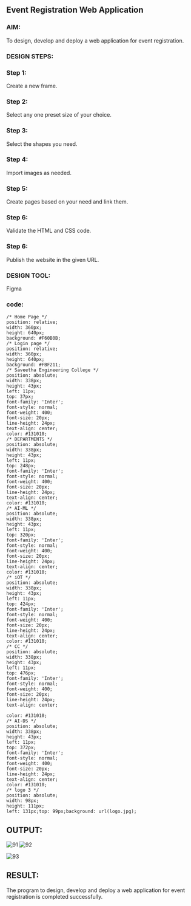 ## Event Registration Web Application

### AIM:
To design, develop and deploy a web application for event registration.

### DESIGN STEPS:

### Step 1:
Create a new frame.

### Step 2:
Select any one preset size of your choice.

### Step 3:
Select the shapes you need.

### Step 4:
Import images as needed.

### Step 5:
Create pages based on your need and link them.

### Step 6:

Validate the HTML and CSS code.

### Step 6:

Publish the website in the given URL.

### DESIGN TOOL:
Figma

### code:
```
/* Home Page */
position: relative;
width: 360px;
height: 640px;
background: #F60B0B;
/* Login page */
position: relative;
width: 360px;
height: 640px;
background: #FBF211;
/* Saveetha Engineering College */
position: absolute;
width: 338px;
height: 43px;
left: 11px;
top: 37px;
font-family: 'Inter';
font-style: normal;
font-weight: 400;
font-size: 20px;
line-height: 24px;
text-align: center;
color: #131010;
/* DEPARTMENTS */
position: absolute;
width: 338px;
height: 43px;
left: 11px;
top: 248px;
font-family: 'Inter';
font-style: normal;
font-weight: 400;
font-size: 20px;
line-height: 24px;
text-align: center;
color: #131010;
/* AI-ML */
position: absolute;
width: 338px;
height: 43px;
left: 11px;
top: 320px;
font-family: 'Inter';
font-style: normal;
font-weight: 400;
font-size: 20px;
line-height: 24px;
text-align: center;
color: #131010;
/* iOT */
position: absolute;
width: 338px;
height: 43px;
left: 11px;
top: 424px;
font-family: 'Inter';
font-style: normal;
font-weight: 400;
font-size: 20px;
line-height: 24px;
text-align: center;
color: #131010;
/* CC */
position: absolute;
width: 338px;
height: 43px;
left: 11px;
top: 476px;
font-family: 'Inter';
font-style: normal;
font-weight: 400;
font-size: 20px;
line-height: 24px;
text-align: center;

color: #131010;
/* AI-DS */
position: absolute;
width: 338px;
height: 43px;
left: 11px;
top: 372px;
font-family: 'Inter';
font-style: normal;
font-weight: 400;
font-size: 20px;
line-height: 24px;
text-align: center;
color: #131010;
/* logo 3 */
position: absolute;
width: 98px;
height: 111px;
left: 131px;top: 99px;background: url(logo.jpg);

```

## OUTPUT:

![91](https://github.com/Jaisriram28/event-registration/assets/122092094/b1ad458f-5ef5-4e06-9758-ac27f2fc8492)
![92](https://github.com/Jaisriram28/event-registration/assets/122092094/ef184bff-2ed1-411e-93a4-808a525fee48)

![93](https://github.com/Jaisriram28/event-registration/assets/122092094/f5cb83a6-ca2f-49f1-9c61-94ab811d1503)


## RESULT:
The program to design, develop and deploy a web application for event registration is completed successfully.

